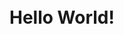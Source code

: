 <html>
   <head>
       <title> First website </title>
     <style type="text/css">
 .one
 { 
  background-color:cyan;
  color:black;
  text-align:center;
  }
  </style>
   </head> 
 <body> 
  <div class="one">
  <h1> Hello World! </h1>
  </div>
 </body>

  </html>
